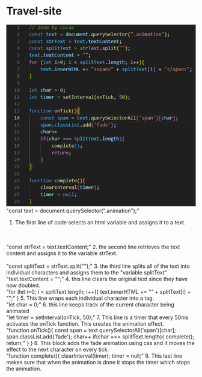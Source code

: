 # Travel-site

![alt text](Javascript.png)
 "const text = document.querySelector(".animation");"
 1. The first line of code selects an html variable and assigns it to a text.
<br>
<br>
"const strText = text.textContent;"
2. the second line retrieves the text content and assigns it to the variable strText.
<br>
<br>
"const splitText = strText.split("");"
3. the third line splits all of the text into individual characters and assigns them to the "variable splitText"
<br>
"text.textContent = "";"
4. this line clears the original text since they have now doubled.
<br>
"for (let i=0; i < splitText.length; i++){
    text.innerHTML += "<span>" + splitText[i] + "</span>";"
}
5. This line wraps each individual character into a <span> tag.
<br>
    "let char = 0;"
  6. this line keeps track of the current character being animated
<br>
    "let timer = setInterval(onTick, 50);"
  7. This line is a timer that every 50ms activates the onTick function. This creates the animation effect.
<br>
    "function onTick(){
    const span = text.querySelectorAll('span')[char];
    span.classList.add('fade');
    char++
    if(char === splitText.length){
        complete();
        return;"
    }
}
  8. This block adds the fade animation using css and it moves the effect to the next character on every tick.
 <br>
    "function complete(){
    clearInterval(timer);
    timer = null;"
  9. This last line makes sure that when the animation is done it stops the timer which stops the animation.
  

